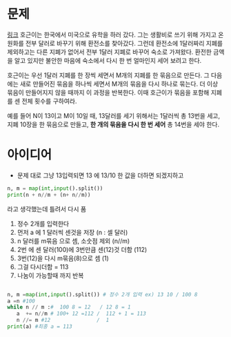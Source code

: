 # 문제 
[링크](https://www.acmicpc.net/problem/17174)
호근이는 한국에서 미국으로 유학을 하러 갔다. 그는 생활비로 쓰기 위해 가지고 온 원화를 전부 달러로 바꾸기 위해 환전소를 찾아갔다. 그런데 환전소에 1달러짜리 지폐를 제외하고는 다른 지폐가 없어서 전부 1달러 지폐로 바꾸어 숙소로 가져왔다. 환전한 금액을 알고 있지만 불안한 마음에 숙소에서 다시 한 번 얼마인지 세어 보려고 한다.

호근이는 우선 1달러 지폐를 한 장씩 세면서 M개의 지폐를 한 묶음으로 만든다. 그 다음에는 새로 만들어진 묶음을 하나씩 세면서 M개의 묶음을 다시 하나로 묶는다. 더 이상 묶음이 만들어지지 않을 때까지 이 과정을 반복한다. 이때 호근이가 묶음을 포함해 지폐를 센 전체 횟수를 구하여라.

예를 들어 N이 13이고 M이 10일 때, 13달러를 세기 위해서는 1달러씩 총 13번을 세고, 지폐 10장을 한 묶음으로 만들고, **한 개의 묶음을 다시 한 번 세어** 총 14번을 세야 한다.

# 아이디어
 - 문제 대로 그냥 13입력되면 13 에 13/10 한 값을 더하면 되겠지하고 
 ```py
 n, m = map(int,input().split())
 print(n + n//m + (n+ n//m))
 
 ```
 라고 생각했는데 틀려서 다시 품
 
 1. 정수 2개를 입력한다
 2. 먼저 a 에 1 달러씩 센것을 저장 (n : 셀 달러)
 3. n 달러를 m묶음 으로 셈, 소숫점 제외 (n//m)
 4. 2번 에 센 달러(100)에 3번만큼 센(12)것 더함 (112)
 5. 3번(12)을 다시 m묶음(8)으로 셈 (1)
 6. 그걸 다시더함 = 113
 7. 나눔이 가능할때 까지 반복
 
 ```py

n, m =map(int,input().split()) # 정수 2개 입력 ex) 13 10 / 100 8
a =n #100
while n // m :#  100 8 = 12   / 12 8 = 1
    a  += n//m # 100+ 12 =112 /  112 + 1 = 113
    n //= m #12               /  1
print(a) #최종 a = 113
 ```